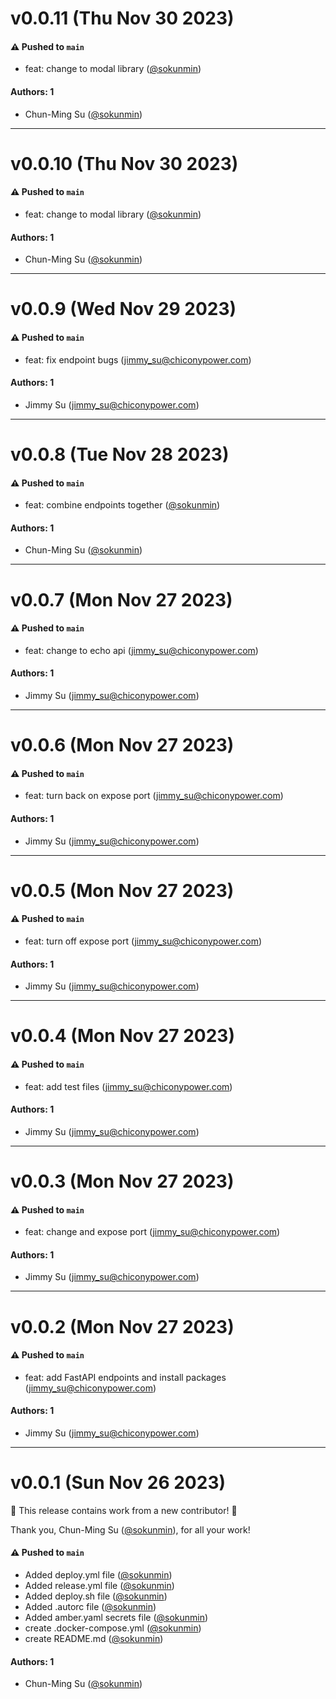 # v0.0.11 (Thu Nov 30 2023)

#### ⚠️ Pushed to `main`

- feat: change to modal library ([@sokunmin](https://github.com/sokunmin))

#### Authors: 1

- Chun-Ming Su ([@sokunmin](https://github.com/sokunmin))

---

# v0.0.10 (Thu Nov 30 2023)

#### ⚠️ Pushed to `main`

- feat: change to modal library ([@sokunmin](https://github.com/sokunmin))

#### Authors: 1

- Chun-Ming Su ([@sokunmin](https://github.com/sokunmin))

---

# v0.0.9 (Wed Nov 29 2023)

#### ⚠️ Pushed to `main`

- feat: fix endpoint bugs (jimmy_su@chiconypower.com)

#### Authors: 1

- Jimmy Su (jimmy_su@chiconypower.com)

---

# v0.0.8 (Tue Nov 28 2023)

#### ⚠️ Pushed to `main`

- feat: combine endpoints together ([@sokunmin](https://github.com/sokunmin))

#### Authors: 1

- Chun-Ming Su ([@sokunmin](https://github.com/sokunmin))

---

# v0.0.7 (Mon Nov 27 2023)

#### ⚠️ Pushed to `main`

- feat: change to echo api (jimmy_su@chiconypower.com)

#### Authors: 1

- Jimmy Su (jimmy_su@chiconypower.com)

---

# v0.0.6 (Mon Nov 27 2023)

#### ⚠️ Pushed to `main`

- feat: turn back on expose port (jimmy_su@chiconypower.com)

#### Authors: 1

- Jimmy Su (jimmy_su@chiconypower.com)

---

# v0.0.5 (Mon Nov 27 2023)

#### ⚠️ Pushed to `main`

- feat: turn off expose port (jimmy_su@chiconypower.com)

#### Authors: 1

- Jimmy Su (jimmy_su@chiconypower.com)

---

# v0.0.4 (Mon Nov 27 2023)

#### ⚠️ Pushed to `main`

- feat: add test files (jimmy_su@chiconypower.com)

#### Authors: 1

- Jimmy Su (jimmy_su@chiconypower.com)

---

# v0.0.3 (Mon Nov 27 2023)

#### ⚠️ Pushed to `main`

- feat: change and expose port (jimmy_su@chiconypower.com)

#### Authors: 1

- Jimmy Su (jimmy_su@chiconypower.com)

---

# v0.0.2 (Mon Nov 27 2023)

#### ⚠️ Pushed to `main`

- feat: add FastAPI endpoints and install packages (jimmy_su@chiconypower.com)

#### Authors: 1

- Jimmy Su (jimmy_su@chiconypower.com)

---

# v0.0.1 (Sun Nov 26 2023)

:tada: This release contains work from a new contributor! :tada:

Thank you, Chun-Ming Su ([@sokunmin](https://github.com/sokunmin)), for all your work!

#### ⚠️ Pushed to `main`

- Added deploy.yml file ([@sokunmin](https://github.com/sokunmin))
- Added release.yml file ([@sokunmin](https://github.com/sokunmin))
- Added deploy.sh file ([@sokunmin](https://github.com/sokunmin))
- Added .autorc file ([@sokunmin](https://github.com/sokunmin))
- Added amber.yaml secrets file ([@sokunmin](https://github.com/sokunmin))
- create .docker-compose.yml ([@sokunmin](https://github.com/sokunmin))
- create README.md ([@sokunmin](https://github.com/sokunmin))

#### Authors: 1

- Chun-Ming Su ([@sokunmin](https://github.com/sokunmin))
